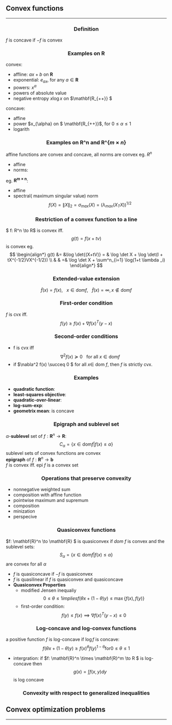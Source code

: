 ## <b>Convex functions</b>
---

### <center><b>Definition</b></center>
$f$ is concave if $-f$ is convex

### <center><b>Examples on R</b></center>

convex:
- affline: $ax+b$ on $\mathbf{R}$
- exponential: $e_{ax}$, for any $a\in\mathbf{R}$
- powers: $x^\alpha$
- powers of absolute value
- negative entropy $x\log{x}$ on $\mathbf{R_{++}} $

concave:
- affine
- power $x_{\alpha} on $ \mathbf{R_{++}}$, for $0\leq \alpha \leq 1$
- logarith

### <center><b> Examples on R^n and R^{$m\times n$}</b> </center>
affine functions are convex and concave, all norms are convex
eg. $R^n$
- affine
- norms: 

eg. $\mathbf{R^{m \times n}}$:
- affine
- spectral( maximum singular value) norm
$$ 
f(X) = \lVert X \lVert _2 = \sigma_{max}(X) = ( \lambda _{max}(X_T X))^{1/2}
$$

### <center><b>Restriction of a convex function to a line</b></center>
$ f: R^n \to R$ is convex iff. 
$$g(t) = f(x+tv)$$
is convex
eg. 
$$
\begin{align*}
g(t) &= &\log \det{(X+tV)} = & \log \det X + \log \det(I + tX^{-1/2}VX^{-1/2}) \\
& & =& \log \det X + \sum^n_{i=1} \log(1+t \lambda _i)
\end{align*}
$$

### <center><b>Extended-value extension</b></center>
$$
\tilde{ f }(x) = f(x), \ \ \ x\in \text{dom} f, \ \ \ \tilde{f}(x) = \infty, x\notin \text{dom} f 
$$

### <center><b> First-order condition</b></center>
$f$ is cvx iff.
$$
f(y) \geq f(x) + \nabla f(x)^T(y-x)
$$

### <center><b> Second-order conditions</b></center>
- f is cvx iff 
$$\nabla ^2 f(x) \succeq 0 \ \ \ \text{for all } x\in \text{dom} f$$
- if $\nabla^2 f(x) \succeq 0 $ for all $x\in$ dom $f$, then $f$ is strictly cvx.

### <center><b> Examples </b></center>
- **quadratic function**:
- **least-squares objective**:
- **quadratic-over-linear**:
- **log-sum-exp**:
- **geometrix mean**: is concave

### <center><b> Epigraph and sublevel set</b></center>

$\alpha$-**sublevel** set of $f:\mathbf{R}^n \to \mathbf{R}$:
$$
C_\alpha =
\{x\in \text{dom}f|f(x) \leq \alpha\}
$$
sublevel sets of convex functions are convex  
**epigraph** of $f:\mathbf{R}^n \to \mathbf{b}$  
$f$ is convex iff. epi $f$ is a convex set

### <center><b> Operations that preserve convexity</b></center>
- nonnegative weighted sum
- composition with affine function
- pointwise maximum and supremum
- composition
- minization
- perspecive

### <center><b> Quasiconvex functions</b></center>
$f: \mathbf{R}^n \to \mathbf{R} $ is quasiconvex if *dom* $f$ is convex and the sublevel sets:
$$ S_\alpha = \{ x \in \text{dom} f | f(x) \leq \alpha \}$$
are convex for all $\alpha$
- $f$ is quasiconcave if $-f$ is quasiconvex
- $f$ is quasilinear if $f$ is quasiconvex and quasiconcave
- **Quasiconvex Properties**
    - modified Jensen inequaliy 
    $$ 0 \leq \theta \leq 1 implies f(\theta x + (1-\theta)y) \leq \max \{ f(x), f(y)\} $$
    - first-order condition:
    $$ f(y) \leq f(x) \implies \nabla f(x) ^T (y-x) \leq 0 $$

### <center><b>Log-concave and log-convex functions</b></center> 
a positive function $f$ is log-concave if $\log f$ is concave:
$$ f(\theta x+(1-\theta)y) \geq f(x)^\theta f(y)^{1-\theta} \text{for} 0 \leq \theta \leq 1$$

- intergration: if $f: \mathbf{R}^n \times \mathbf{R}^m \to R $ is log-concave then 
$$ g(x) = \int f(x, y) dy $$ 
is log concave


### <center><b>Convexity with respect to generalized inequalities</b></center>


## <b>Convex optimization problems</b>
---


















